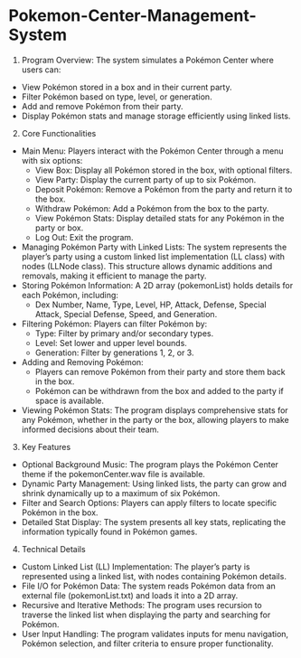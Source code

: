 # Pokemon-Center-Management-System

1. Program Overview: The system simulates a Pokémon Center where users can:
- View Pokémon stored in a box and in their current party.
- Filter Pokémon based on type, level, or generation.
- Add and remove Pokémon from their party.
- Display Pokémon stats and manage storage efficiently using linked lists.

2. Core Functionalities
- Main Menu: Players interact with the Pokémon Center through a menu with six options:
    - View Box: Display all Pokémon stored in the box, with optional filters.
    - View Party: Display the current party of up to six Pokémon.
    - Deposit Pokémon: Remove a Pokémon from the party and return it to the box.
    - Withdraw Pokémon: Add a Pokémon from the box to the party.
    - View Pokémon Stats: Display detailed stats for any Pokémon in the party or box.
    - Log Out: Exit the program.
- Managing Pokémon Party with Linked Lists: The system represents the player’s party using a custom linked list implementation (LL class) with nodes (LLNode class). This structure allows dynamic additions and removals, making it efficient to manage the party.
- Storing Pokémon Information: A 2D array (pokemonList) holds details for each Pokémon, including:
    - Dex Number, Name, Type, Level, HP, Attack, Defense, Special Attack, Special Defense, Speed, and Generation.
- Filtering Pokémon: Players can filter Pokémon by:
    - Type: Filter by primary and/or secondary types.
    - Level: Set lower and upper level bounds.
    - Generation: Filter by generations 1, 2, or 3.
- Adding and Removing Pokémon:
    - Players can remove Pokémon from their party and store them back in the box.
    - Pokémon can be withdrawn from the box and added to the party if space is available.
- Viewing Pokémon Stats: The program displays comprehensive stats for any Pokémon, whether in the party or the box, allowing players to make informed decisions about their team.

3. Key Features
- Optional Background Music: The program plays the Pokémon Center theme if the pokemonCenter.wav file is available.
- Dynamic Party Management: Using linked lists, the party can grow and shrink dynamically up to a maximum of six Pokémon.
- Filter and Search Options: Players can apply filters to locate specific Pokémon in the box.
- Detailed Stat Display: The system presents all key stats, replicating the information typically found in Pokémon games.

4. Technical Details
- Custom Linked List (LL) Implementation: The player’s party is represented using a linked list, with nodes containing Pokémon details.
- File I/O for Pokémon Data: The system reads Pokémon data from an external file (pokemonList.txt) and loads it into a 2D array.
- Recursive and Iterative Methods: The program uses recursion to traverse the linked list when displaying the party and searching for Pokémon.
- User Input Handling: The program validates inputs for menu navigation, Pokémon selection, and filter criteria to ensure proper functionality.
